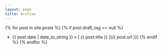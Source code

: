 ```yaml
---
layout: page
title: Archive
---
```


{% for post in site.posts %}
 {% if post.draft_tag == null %}
  * {{ post.date | date_to_string }} &raquo; [ {{ post.title }} ]({{ post.url }})
 {% endif %}
{% endfor %}
